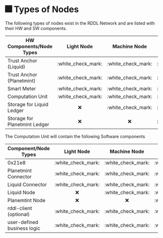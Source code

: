 # 🎆 Types of Nodes

The following types of nodes exist in the RDDL Network and are listed with their HW and SW components.

| HW Components/Node Types      |      Light Node      |     Machine Node     |    Validator Node    |
| ----------------------------- | :------------------: | :------------------: | :------------------: |
| Trust Anchor (Liquid)         | :white\_check\_mark: | :white\_check\_mark: | :white\_check\_mark: |
| Trust Anchor (Planetmint)     | :white\_check\_mark: | :white\_check\_mark: | :white\_check\_mark: |
| Smart Meter                   | :white\_check\_mark: | :white\_check\_mark: | :white\_check\_mark: |
| Computation Unit              | :white\_check\_mark: | :white\_check\_mark: | :white\_check\_mark: |
| Storage for Liquid Ledger     |          :x:         | :white\_check\_mark: | :white\_check\_mark: |
| Storage for Planetmint Ledger |          :x:         |          :x:         | :white\_check\_mark: |



The Computation Unit will contain the following Software components

| Component/Node Types        |      Light Node      |     Machine Node     |    Validator Node    |
| --------------------------- | :------------------: | :------------------: | :------------------: |
| 0x21e8                      | :white\_check\_mark: | :white\_check\_mark: | :white\_check\_mark: |
| Planetmint Connector        | :white\_check\_mark: | :white\_check\_mark: | :white\_check\_mark: |
| Liquid Connector            | :white\_check\_mark: | :white\_check\_mark: | :white\_check\_mark: |
| Liquid Node                 |          :x:         | :white\_check\_mark: | :white\_check\_mark: |
| Planemtint Node             |          :x:         |          :x:         | :white\_check\_mark: |
| rddl-client (optional)      | :white\_check\_mark: | :white\_check\_mark: | :white\_check\_mark: |
| user-defined business logic | :white\_check\_mark: | :white\_check\_mark: | :white\_check\_mark: |

